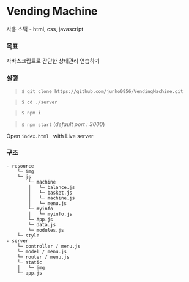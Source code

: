 # Vending Machine
사용 스택 - html, css, javascript

### 목표
자바스크립트로 간단한 상태관리 연습하기

### 실행

> `$ git clone https://github.com/junho0956/VendingMachine.git`

> `$ cd ./server`

> `$ npm i`

> `$ npm start` (*default port : 3000*)

Open `index.html ` with Live server  

### 구조
```
- resource
    └─ img
    └─ js
        └─ machine
        │   └─ balance.js
        │   └─ basket.js
        │   └─ machine.js
        │   └─ menu.js
        └─ myinfo
        │   └─ myinfo.js
        └─ App.js
        └─ data.js
        └─ modules.js
    └─ style
- server
    └─ controller / menu.js
    └─ model / menu.js
    └─ router / menu.js
    └─ static
    │   └─ img
    └─ app.js
```